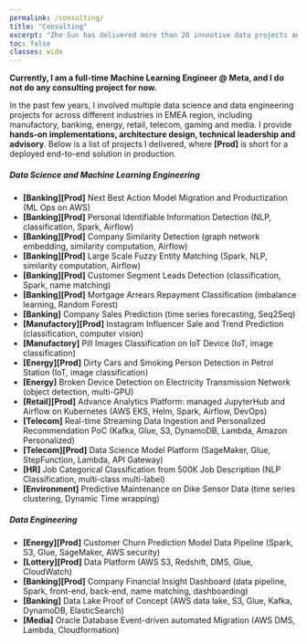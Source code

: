 ```yaml
---
permalink: /consulting/
title: "Consulting"
excerpt: "Zhe Sun has delivered more than 20 innnotive data projects and products in different industries including manufactory, banking, energy, retail, telecom, gaming and media. He provides hands-on implementations, architecture design, technical leadership and advisory."
toc: false
classes: wide
---
```

**Currently, I am a full-time Machine Learning Engineer @ Meta, and I do not do any consulting project for now.**

In the past few years, I involved multiple data science and data engineering projects for across different industries in EMEA region, including manufactory, banking, energy, retail, telecom, gaming and media. I provide **hands-on implementations, architecture design, technical leadership and advisory**. Below is a list of projects I delivered, where **[Prod]** is short for a deployed end-to-end solution in production.
<!-- <span class="label label-primary">AWS</span>
<span class="label label-primary">Data Engineering</span>
<span class="label label-default">ML Ops</span>
<span class="label label-success">Computer Vision</span>
<span class="label label-info">NLP</span>
<span class="label label-warning">Time Series</span>
<span class="label label-danger">IoT</span>
<span class="label label-dange">Graph Network</span> -->


##### Data Science and Machine Learning Engineering
- **[Banking][Prod]** Next Best Action Model Migration and Productization (ML Ops on AWS)
- **[Banking][Prod]** Personal Identifiable Information Detection (NLP, classification, Spark, Airflow)
- **[Banking][Prod]** Company Similarity Detection (graph network embedding, similarity computation, Airflow)
- **[Banking][Prod]** Large Scale Fuzzy Entity Matching (Spark, NLP, similarity computation, Airflow)
- **[Banking][Prod]** Customer Segment Leads Detection (classification, Spark, name matching)
- **[Banking][Prod]** Mortgage Arrears Repayment Classification (imbalance learning, Random Forest)
- **[Banking]** Company Sales Prediction (time series forecasting, Seq2Seq)
- **[Manufactory][Prod]** Instagram Influencer Sale and Trend Prediction (classification, computer vision)
- **[Manufactory]** Pill Images Classification on IoT Device (IoT, image classification)
- **[Energy][Prod]** Dirty Cars and Smoking Person Detection in Petrol Station (IoT, image classification)
- **[Energy]** Broken Device Detection on Electricity Transmission Network (object detection, multi-GPU)
- **[Retail][Prod]** Advance Analytics Platform: managed JupyterHub and Airflow on Kubernetes (AWS EKS, Helm, Spark, Airflow, DevOps)
- **[Telecom]** Real-time Streaming Data Ingestion and Personalized Recommendation PoC (Kafka, Glue, S3, DynamoDB, Lambda, Amazon Personalized)
- **[Telecom][Prod]** Data Science Model Platform (SageMaker, Glue, StepFunction, Lambda, API Gateway)
- **[HR]** Job Categorical Classification from 500K Job Description (NLP Classification, multi-class multi-label)
- **[Environment]** Predictive Maintenance on Dike Sensor Data (time series clustering, Dynamic Time wrapping)

##### Data Engineering
- **[Energy][Prod]** Customer Churn Prediction Model Data Pipeline (Spark, S3, Glue, SageMaker, AWS security)
- **[Lottery][Prod]** Data Platform (AWS S3, Redshift, DMS, Glue, CloudWatch)
- **[Banking][Prod]** Company Financial Insight Dashboard (data pipeline, Spark, front-end, back-end, name matching, dashboarding)
- **[Banking]** Data Lake Proof of Concept (AWS data lake, S3, Glue, Kafka, DynamoDB, ElasticSearch)
- **[Media]** Oracle Database Event-driven automated Migration (AWS DMS, Lambda, Cloudformation)
